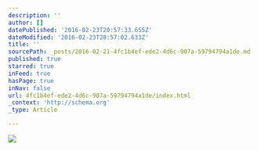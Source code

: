 ```yaml
---
description: ''
author: []
datePublished: '2016-02-23T20:57:33.655Z'
dateModified: '2016-02-23T20:57:02.633Z'
title: ''
sourcePath: _posts/2016-02-21-4fc1b4ef-ede2-4d6c-907a-59794794a1de.md
published: true
starred: true
inFeed: true
hasPage: true
inNav: false
url: 4fc1b4ef-ede2-4d6c-907a-59794794a1de/index.html
_context: 'http://schema.org'
_type: Article

---
```

![](https://the-grid-user-content.s3-us-west-2.amazonaws.com/ff4ba6af-355b-425a-a132-964d7dd6b9f5.png)